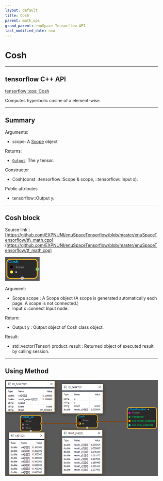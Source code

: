 ```yaml
--- 
layout: default 
title: Cosh 
parent: math_ops 
grand_parent: enuSpace-Tensorflow API 
last_modified_date: now 
--- 
```


# Cosh

---

## tensorflow C++ API

[tensorflow::ops::Cosh](https://www.tensorflow.org/api_docs/cc/class/tensorflow/ops/cosh)

Computes hyperbolic cosine of x element-wise.

---

## Summary

Arguments:

* scope: A [Scope](https://www.tensorflow.org/api_docs/cc/class/tensorflow/scope.html#classtensorflow_1_1_scope) object

Returns:

* [`Output`](https://www.tensorflow.org/api_docs/cc/class/tensorflow/output.html#classtensorflow_1_1_output): The y tensor.

Constructor

* Cosh\(const ::tensorflow::Scope & scope, ::tensorflow::Input x\).

Public attributes

* tensorflow::Output y.

---

## Cosh block

Source link : [https://github.com/EXPNUNI/enuSpaceTensorflow/blob/master/enuSpaceTensorflow/tf\_math.cpp](https://github.com/EXPNUNI/enuSpaceTensorflow/blob/master/enuSpaceTensorflow/tf_math.cpp)

![](../assets/math_Cosh_Symbol.png)

Argument:

* Scope scope : A Scope object \(A scope is generated automatically each page. A scope is not connected.\)
* Input x :connect  Input node.

Return:

* Output y : Output object of Cosh class object.

Result:

* std::vector\(Tensor\) product\_result : Returned object of executed result by calling session.

---

## Using Method

![](../assets/math_Cosh_Method.png)

